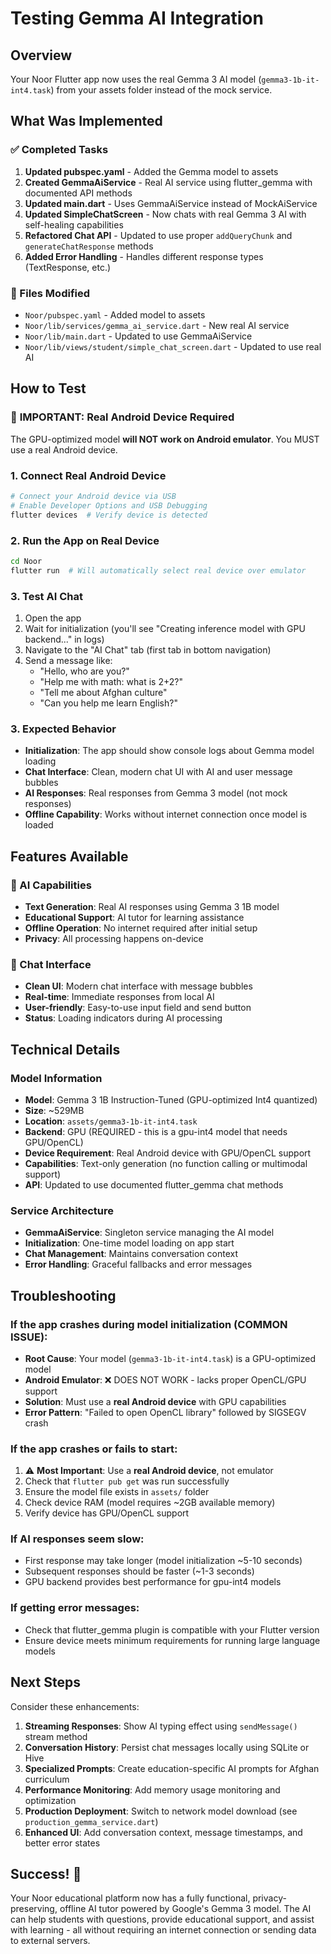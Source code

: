 # Testing Gemma AI Integration

## Overview
Your Noor Flutter app now uses the real Gemma 3 AI model (`gemma3-1b-it-int4.task`) from your assets folder instead of the mock service.

## What Was Implemented

### ✅ Completed Tasks
1. **Updated pubspec.yaml** - Added the Gemma model to assets
2. **Created GemmaAiService** - Real AI service using flutter_gemma with documented API methods
3. **Updated main.dart** - Uses GemmaAiService instead of MockAiService
4. **Updated SimpleChatScreen** - Now chats with real Gemma 3 AI with self-healing capabilities
5. **Refactored Chat API** - Updated to use proper `addQueryChunk` and `generateChatResponse` methods
6. **Added Error Handling** - Handles different response types (TextResponse, etc.)

### 🔧 Files Modified
- `Noor/pubspec.yaml` - Added model to assets
- `Noor/lib/services/gemma_ai_service.dart` - New real AI service
- `Noor/lib/main.dart` - Updated to use GemmaAiService
- `Noor/lib/views/student/simple_chat_screen.dart` - Updated to use real AI

## How to Test

### 🚨 **IMPORTANT: Real Android Device Required**
The GPU-optimized model **will NOT work on Android emulator**. You MUST use a real Android device.

### 1. Connect Real Android Device
```bash
# Connect your Android device via USB
# Enable Developer Options and USB Debugging
flutter devices  # Verify device is detected
```

### 2. Run the App on Real Device
```bash
cd Noor
flutter run  # Will automatically select real device over emulator
```

### 3. Test AI Chat
1. Open the app
2. Wait for initialization (you'll see "Creating inference model with GPU backend..." in logs)
3. Navigate to the "AI Chat" tab (first tab in bottom navigation)
4. Send a message like:
   - "Hello, who are you?"
   - "Help me with math: what is 2+2?"
   - "Tell me about Afghan culture"
   - "Can you help me learn English?"

### 3. Expected Behavior
- **Initialization**: The app should show console logs about Gemma model loading
- **Chat Interface**: Clean, modern chat UI with AI and user message bubbles
- **AI Responses**: Real responses from Gemma 3 model (not mock responses)
- **Offline Capability**: Works without internet connection once model is loaded

## Features Available

### 🤖 AI Capabilities
- **Text Generation**: Real AI responses using Gemma 3 1B model
- **Educational Support**: AI tutor for learning assistance
- **Offline Operation**: No internet required after initial setup
- **Privacy**: All processing happens on-device

### 💬 Chat Interface
- **Clean UI**: Modern chat interface with message bubbles
- **Real-time**: Immediate responses from local AI
- **User-friendly**: Easy-to-use input field and send button
- **Status**: Loading indicators during AI processing

## Technical Details

### Model Information
- **Model**: Gemma 3 1B Instruction-Tuned (GPU-optimized Int4 quantized)
- **Size**: ~529MB 
- **Location**: `assets/gemma3-1b-it-int4.task`
- **Backend**: GPU (REQUIRED - this is a gpu-int4 model that needs GPU/OpenCL)
- **Device Requirement**: Real Android device with GPU/OpenCL support
- **Capabilities**: Text-only generation (no function calling or multimodal support)
- **API**: Updated to use documented flutter_gemma chat methods

### Service Architecture
- **GemmaAiService**: Singleton service managing the AI model
- **Initialization**: One-time model loading on app start
- **Chat Management**: Maintains conversation context
- **Error Handling**: Graceful fallbacks and error messages

## Troubleshooting

### If the app crashes during model initialization (COMMON ISSUE):
- **Root Cause**: Your model (`gemma3-1b-it-int4.task`) is a GPU-optimized model
- **Android Emulator**: ❌ DOES NOT WORK - lacks proper OpenCL/GPU support
- **Solution**: Must use a **real Android device** with GPU capabilities
- **Error Pattern**: "Failed to open OpenCL library" followed by SIGSEGV crash

### If the app crashes or fails to start:
1. ⚠️ **Most Important**: Use a **real Android device**, not emulator
2. Check that `flutter pub get` was run successfully
3. Ensure the model file exists in `assets/` folder
4. Check device RAM (model requires ~2GB available memory)
5. Verify device has GPU/OpenCL support

### If AI responses seem slow:
- First response may take longer (model initialization ~5-10 seconds)
- Subsequent responses should be faster (~1-3 seconds)
- GPU backend provides best performance for gpu-int4 models

### If getting error messages:
- Check that flutter_gemma plugin is compatible with your Flutter version
- Ensure device meets minimum requirements for running large language models

## Next Steps

Consider these enhancements:
1. **Streaming Responses**: Show AI typing effect using `sendMessage()` stream method
2. **Conversation History**: Persist chat messages locally using SQLite or Hive
3. **Specialized Prompts**: Create education-specific AI prompts for Afghan curriculum
4. **Performance Monitoring**: Add memory usage monitoring and optimization
5. **Production Deployment**: Switch to network model download (see `production_gemma_service.dart`)
6. **Enhanced UI**: Add conversation context, message timestamps, and better error states

## Success! 🎉

Your Noor educational platform now has a fully functional, privacy-preserving, offline AI tutor powered by Google's Gemma 3 model. The AI can help students with questions, provide educational support, and assist with learning - all without requiring an internet connection or sending data to external servers. 